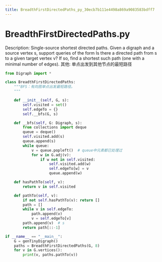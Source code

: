 ```yaml
---
title: BreadthFirstDirectedPaths_py_30ecb7b111e4498a869a9083583bdff7
---
```


# BreadthFirstDirectedPaths.py

Description: Single-source shortest directed paths. Given a digraph and a source vertex s, support queries of the form Is there a directed path from s to a given target vertex v? If so, find a shortest such path (one with a minimal number of edges).
其他: 单点出发到其他节点的最短路径

```python
from Digraph import *

class BreadthFirstDirectedPaths:
    """BFS：有向图单点出发最短路径。
    """

    def __init__(self, G, s):
        self.visited = set()
        self.edgeTo = {}
        self.__bfs(G, s)

    def __bfs(self, G: Digraph, s):
        from collections import deque
        queue = deque()
        self.visited.add(s)
        queue.append(s)
        while queue:
            v = queue.popleft()  # queue中元素都已处理过
            for w in G.adj(v):
                if w not in self.visited:
                    self.visited.add(w)
                    self.edgeTo[w] = v
                    queue.append(w)

    def hasPathTo(self, v):
        return v in self.visited

    def pathTo(self, v):
        if not self.hasPathTo(v): return []
        path = []
        while v in self.edgeTo:
            path.append(v)
            v = self.edgeTo[v]
        path.append(v)  # s
        return path[::-1]

if __name__ == "__main__":
    G = genTinyDigraph()
    paths = BreadthFirstDirectedPaths(G, 8)
    for v in G.vertices():
        print(v, paths.pathTo(v))
```